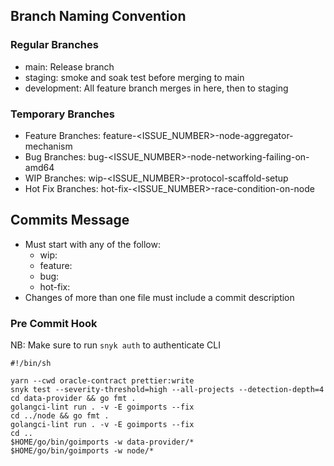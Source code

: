 ## Branch Naming Convention

### Regular Branches

- main: Release branch
- staging: smoke and soak test before merging to main
- development: All feature branch merges in here, then to staging

### Temporary Branches

- Feature Branches: feature-<ISSUE_NUMBER>-node-aggregator-mechanism
- Bug Branches: bug-<ISSUE_NUMBER>-node-networking-failing-on-amd64
- WIP Branches: wip-<ISSUE_NUMBER>-protocol-scaffold-setup
- Hot Fix Branches: hot-fix-<ISSUE_NUMBER>-race-condition-on-node

## Commits Message

- Must start with any of the follow:
  - wip: 
  - feature:
  - bug:
  - hot-fix:
- Changes of more than one file must include a commit description


### Pre Commit Hook

NB: Make sure to run `snyk auth` to authenticate CLI
```shell
#!/bin/sh

yarn --cwd oracle-contract prettier:write
snyk test --severity-threshold=high --all-projects --detection-depth=4
cd data-provider && go fmt .
golangci-lint run . -v -E goimports --fix
cd ../node && go fmt .
golangci-lint run . -v -E goimports --fix
cd ..
$HOME/go/bin/goimports -w data-provider/*
$HOME/go/bin/goimports -w node/*
```